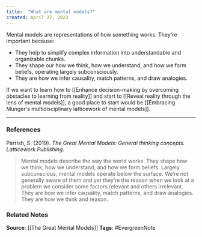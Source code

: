 ```yaml
---
title:  "What are mental models?"
created: April 27, 2023
---
```


Mental models are representations of how something works. They're important because: 

- They help to simplify complex information into understandable and organizable chunks. 
- They shape our how we think, how we understand, and how we form beliefs, operating largely subconsciously. 
- They are how we infer causality, match patterns, and draw analogies. 

If we want to learn how to [[Enhance decision-making by overcoming obstacles to learning from reality]] and start to [[Reveal reality through the lens of mental models]], a good place to start would be [[Embracing Munger's multidisciplinary latticework of mental models]]. 

--- 
### References

Parrish, S. (2019). _The Great Mental Models: General thinking concepts. Latticework Publishing_.

> Mental models describe the way the world works. They shape how we think, how we understand, and how we form beliefs. Largely subconscious, mental models operate below the surface. We’re not generally aware of them and yet they’re the reason when we look at a problem we consider some factors relevant and others irrelevant. They are how we infer causality, match patterns, and draw analogies. They are how we think and reason. 

### Related Notes
**Source**: [[The Great Mental Models]]
**Tags**: #EvergreenNote

